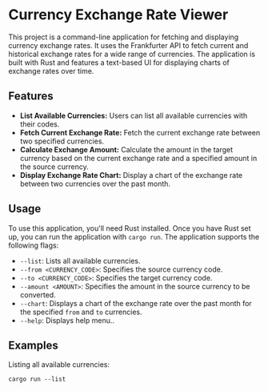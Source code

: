 # Currency Exchange Rate Viewer

This project is a command-line application for fetching and displaying currency exchange rates. It uses the Frankfurter API to fetch current and historical exchange rates for a wide range of currencies. The application is built with Rust and features a text-based UI for displaying charts of exchange rates over time.

## Features

- **List Available Currencies:** Users can list all available currencies with their codes.
- **Fetch Current Exchange Rate:** Fetch the current exchange rate between two specified currencies.
- **Calculate Exchange Amount:** Calculate the amount in the target currency based on the current exchange rate and a specified amount in the source currency.
- **Display Exchange Rate Chart:** Display a chart of the exchange rate between two currencies over the past month.

## Usage

To use this application, you'll need Rust installed. Once you have Rust set up, you can run the application with `cargo run`. The application supports the following flags:

- `--list`: Lists all available currencies.
- `--from <CURRENCY_CODE>`: Specifies the source currency code.
- `--to <CURRENCY_CODE>`: Specifies the target currency code.
- `--amount <AMOUNT>`: Specifies the amount in the source currency to be converted.
- `--chart`: Displays a chart of the exchange rate over the past month for the specified `from` and `to` currencies.
- `--help`: Displays help menu..

## Examples

Listing all available currencies:

```shell
cargo run --list

